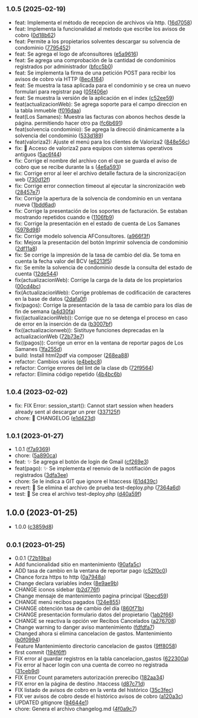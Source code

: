 ## <small>1.0.5 (2025-02-19)</small>

* feat: Implementa el método de recepcion de archivos vía http. ([16d7058](https://github.com/ynfantes/v2.web.ve/commit/16d7058))
* feat: Implementa la funcionalidad al metodo que escribe los avisos de cobro ([0d18b62](https://github.com/ynfantes/v2.web.ve/commit/0d18b62))
* feat: Permite a los propietarios solventes descargar su solvencia de condominio ([7795452](https://github.com/ynfantes/v2.web.ve/commit/7795452))
* feat: Se agrega el logo de afconsultores ([e5a9616](https://github.com/ynfantes/v2.web.ve/commit/e5a9616))
* feat: Se agrega una comprobación de la cantidad de condominios registrados por administrador ([bfcc5b0](https://github.com/ynfantes/v2.web.ve/commit/bfcc5b0))
* feat: Se implementa la firma de una petición POST para recibir los avisos de cobro vía HTTP ([8ec4164](https://github.com/ynfantes/v2.web.ve/commit/8ec4164))
* feat: Se muestra la tasa aplicada para el condominio y se crea un nuevo formulari para registrar pag ([05f406e](https://github.com/ynfantes/v2.web.ve/commit/05f406e))
* feat: Se muestra la versión de la aplicación en el index ([c52ee59](https://github.com/ynfantes/v2.web.ve/commit/c52ee59))
* feat(actualizacionWeb): Se agrega soporte para el campo direccion en la tabla inmueble ([f016daa](https://github.com/ynfantes/v2.web.ve/commit/f016daa))
* feat(Los Samanes): Muestra las facturas con abonos hechos desde la página. permitiendo hacer otro pa ([fc6b691](https://github.com/ynfantes/v2.web.ve/commit/fc6b691))
* feat(solvencia condominio): Se agrega la direcció dinámicamente a la solvencia del condominio ([533d189](https://github.com/ynfantes/v2.web.ve/commit/533d189))
* feat(valoriza2): Ajuste el menú para los clientes de Valoriza2 ([848e56c](https://github.com/ynfantes/v2.web.ve/commit/848e56c))
* fix: :bug: Acceso de valoriza2 para equipos con sistemas operativos antiguos ([5ac6f44](https://github.com/ynfantes/v2.web.ve/commit/5ac6f44))
* fix: Corrige el nombre del archivo con el que se guarda el aviso de cobro que se recibe durante la s ([4e6a593](https://github.com/ynfantes/v2.web.ve/commit/4e6a593))
* fix: Corrige error al leer el archivo detalle factura de la sincronizaci{on web ([730d12f](https://github.com/ynfantes/v2.web.ve/commit/730d12f))
* fix: Corrige error connection timeout al ejecutar la sincronización web ([28457e7](https://github.com/ynfantes/v2.web.ve/commit/28457e7))
* fix: Corrige la apertura de la solvencia de condominio en un ventana nueva ([1bdd6ad](https://github.com/ynfantes/v2.web.ve/commit/1bdd6ad))
* fix: Corrige la presentación de los soportes de facturación. Se estaban mostrando repetidos cuando e ([1106fb9](https://github.com/ynfantes/v2.web.ve/commit/1106fb9))
* fix: Corrige la presentación en el estado de cuenta de Los Samanes ([5978d98](https://github.com/ynfantes/v2.web.ve/commit/5978d98))
* fix: Corrige modelo solvencia AFConsultores. ([a966f3f](https://github.com/ynfantes/v2.web.ve/commit/a966f3f))
* fix: Mejora la presentación del botón Imprimir solvencia de condominio ([2df11a8](https://github.com/ynfantes/v2.web.ve/commit/2df11a8))
* fix: Se corrige la impresión de la tasa de cambio del día. Se toma en cuenta la fecha valor del BCV  ([e6213f5](https://github.com/ynfantes/v2.web.ve/commit/e6213f5))
* fix: Se emite la solvencia de condominio desde la consulta del estado de cuenta ([12de544](https://github.com/ynfantes/v2.web.ve/commit/12de544))
* fix(actualizacionWeb): Corrige la carga de la data de los propietarios ([00cd4bc](https://github.com/ynfantes/v2.web.ve/commit/00cd4bc))
* fix(ActualizacionWeb): Corrige problemas de codificación de caracteres en la base de datos ([2dafa0f](https://github.com/ynfantes/v2.web.ve/commit/2dafa0f))
* fix(pagos): Corrige la presentación de la tasa de cambio para los días de fin de semana ([a4d30fa](https://github.com/ynfantes/v2.web.ve/commit/a4d30fa))
* fix((actualizacionWeb)): Corrige que no se detenga el proceso en caso de error en la inserción de da ([b3007bf](https://github.com/ynfantes/v2.web.ve/commit/b3007bf))
* fix((actualizacionweb)): Sistituye funciones deprecadas en la actualizacionWeb ([72b73e7](https://github.com/ynfantes/v2.web.ve/commit/72b73e7))
* fix((pagos)): Corrige un error en la ventana de reportar pagos de Los Samanes ([1fa255d](https://github.com/ynfantes/v2.web.ve/commit/1fa255d))
* build: Install html2pdf via composer ([268ea88](https://github.com/ynfantes/v2.web.ve/commit/268ea88))
* refactor: Cambios varios ([e4bebc8](https://github.com/ynfantes/v2.web.ve/commit/e4bebc8))
* refactor: Corrige errores del lint de la clase db ([72f9564](https://github.com/ynfantes/v2.web.ve/commit/72f9564))
* refactor: Elimina código repetido ([4b4bc6b](https://github.com/ynfantes/v2.web.ve/commit/4b4bc6b))



## <small>1.0.4 (2023-02-02)</small>

* fix: FIX Error: session_start(): Cannot start session when headers already sent al descargar un prer ([337125f](https://github.com/ynfantes/v2.web.ve/commit/337125f))
* chore: :bookmark: CHANGELOG ([e1d423d](https://github.com/ynfantes/v2.web.ve/commit/e1d423d))



## <small>1.0.1 (2023-01-27)</small>

* 1.0.1 ([f7a9369](https://github.com/ynfantes/v2.web.ve/commit/f7a9369))
* chore: ([5a890ca](https://github.com/ynfantes/v2.web.ve/commit/5a890ca))
* feat: :sparkles: Se agrega el botón de login de Gmail ([cf269e3](https://github.com/ynfantes/v2.web.ve/commit/cf269e3))
* feat(pago): :sparkles: Se implementa el reenvio de la notifiación de pagos registrados ([3dfa3ee](https://github.com/ynfantes/v2.web.ve/commit/3dfa3ee))
* chore: Se le indica a GIT que ignore el htaccess ([61d439c](https://github.com/ynfantes/v2.web.ve/commit/61d439c))
* revert: :rocket: Se elimina el archivo de prueba test-deploy.php ([7364a6d](https://github.com/ynfantes/v2.web.ve/commit/7364a6d))
* test: :rocket: Se crea el archivo test-deploy.php ([d40a59f](https://github.com/ynfantes/v2.web.ve/commit/d40a59f))



## 1.0.0 (2023-01-25)

* 1.0.0 ([c3859d8](https://github.com/ynfantes/v2.web.ve/commit/c3859d8))



## <small>0.0.1 (2023-01-25)</small>

* 0.0.1 ([72b19ba](https://github.com/ynfantes/v2.web.ve/commit/72b19ba))
* Add funcionalidad sitio en mantenimiento ([90afa5c](https://github.com/ynfantes/v2.web.ve/commit/90afa5c))
* ADD tasa de cambio en la ventana de reportar pago ([c52f0c0](https://github.com/ynfantes/v2.web.ve/commit/c52f0c0))
* Chance forza https to http ([0a7948a](https://github.com/ynfantes/v2.web.ve/commit/0a7948a))
* Change declara variables index ([8e9ae9b](https://github.com/ynfantes/v2.web.ve/commit/8e9ae9b))
* CHANGE iconos sidebar ([b2d776f](https://github.com/ynfantes/v2.web.ve/commit/b2d776f))
* Change mensaje de mantenimiento pagina principal ([5becd59](https://github.com/ynfantes/v2.web.ve/commit/5becd59))
* CHANGE menú recibos pagados ([124e855](https://github.com/ynfantes/v2.web.ve/commit/124e855))
* CHANGE obtención tasa de cambio del día ([860f71b](https://github.com/ynfantes/v2.web.ve/commit/860f71b))
* CHANGE presentación formulario datos del propietario ([1ab2f66](https://github.com/ynfantes/v2.web.ve/commit/1ab2f66))
* CHANGE se reactiva la opción ver Recibos Cancelados ([a276708](https://github.com/ynfantes/v2.web.ve/commit/a276708))
* Change warning to danger aviso mantenimiento ([fdfdfa7](https://github.com/ynfantes/v2.web.ve/commit/fdfdfa7))
* Changed ahora si elimina cancelacion de gastos. Mantenimiento ([b0f0994](https://github.com/ynfantes/v2.web.ve/commit/b0f0994))
* Feature Mantenimiento directorio cancelacion de gastos ([9ff8058](https://github.com/ynfantes/v2.web.ve/commit/9ff8058))
* first commit ([194f6ff](https://github.com/ynfantes/v2.web.ve/commit/194f6ff))
* FIX error al guardar registros en la tabla cancelacion_gastos ([622300a](https://github.com/ynfantes/v2.web.ve/commit/622300a))
* Fix error al hacer login con una cuenta de correo no registrada ([31ceb9d](https://github.com/ynfantes/v2.web.ve/commit/31ceb9d))
* FIX Error Count parameters autorización prerecibo ([182aa34](https://github.com/ynfantes/v2.web.ve/commit/182aa34))
* FIX error en la página de destino .htaccess ([d87c71d](https://github.com/ynfantes/v2.web.ve/commit/d87c71d))
* FIX listado de avisos de cobro en la venta del histórico ([35c3fec](https://github.com/ynfantes/v2.web.ve/commit/35c3fec))
* FIX ver avisos de cobro desde el histórico avisos de cobro ([a120a3c](https://github.com/ynfantes/v2.web.ve/commit/a120a3c))
* UPDATED gitignore ([94644e1](https://github.com/ynfantes/v2.web.ve/commit/94644e1))
* chore: Genera el archivo changelog.md ([4f0a9c7](https://github.com/ynfantes/v2.web.ve/commit/4f0a9c7))



